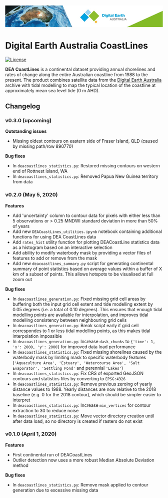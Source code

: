 ![](https://github.com/GeoscienceAustralia/dea-notebooks/blob/develop/Supplementary_data/dea_logo_wide.jpg)

# Digital Earth Australia CoastLines

[![License](https://img.shields.io/badge/License-Apache%202.0-blue.svg)](https://opensource.org/licenses/Apache-2.0)

**DEA CoastLines** is a continental dataset providing annual shorelines and rates of change along the entire Australian coastline from 1988 to the present. 
The product combines satellite data from the [Digital Earth Australia](http://www.ga.gov.au/dea) archive with tidal modelling to map the typical location of the coastline at approximately mean sea level tide (0 m AHD). 

## Changelog

### v0.3.0 (upcoming)

**Outstanding issues**
* Missing oldest contours on eastern side of Fraser Island, QLD (caused by missing path/row 890770)

**Bug fixes**
* In `deacoastlines_statistics.py`: Restored missing contours on western end of Rottnest Island, WA
* In `deacoastlines_statistics.py`: Removed Papua New Guinea territory from data

### v0.2.0 (May 5, 2020)

**Features**
* Add 'uncertainty' column to contour data for pixels with either less than 5 observations or > 0.25 MNDWI standard deviation in more than 50% of years
* Add new `DEACoastLines_utilities.ipynb` notebook containing additional functions for using DEA CoastLines data
* Add `rates_hist` utility function for plotting DEACoastLine statistics data as a histogram based on an interactive selection
* Add ability to modify waterbody mask by providing a vector files of features to add or remove from the mask
* Add new `deacoastlines_summary.py` script for generating continental summary of point statistics based on average values within a buffer of X km of a subset of points. This allows hotspots to be visualised at full zoom out

**Bug fixes**
* In `deacoastlines_generation.py`: Fixed missing grid cell areas by buffering both the input grid cell extent and tide modelling extent by 0.05 degrees (i.e. a total of 0.10 degrees). This ensures that enough tidal modelling points are available for interpolation, and improves tidal modelling consistency between neighbouring grid cells 
* In `deacoastlines_generation.py`: Break script early if grid cell correspondes to 1 or less tidal modelling points, as this makes tidal interpolation impossible
* In `deacoastlines_generation.py`: Increase `dask_chunks` to `{'time': 1, 'x': 2000, 'y': 2000}` for improved data load performance
* In `deacoastlines_statistics.py`: Fixed missing shorelines caused by the waterbody mask by limiting mask to specific waterbody features (`'Aquaculture Area', 'Estuary', 'Watercourse Area', 'Salt Evaporator', 'Settling Pond'` and perennial `'Lakes'`)
* In `deacoastlines_statistics.py`: Fix CRS of exported GeoJSON contours and statistics files by converting to `EPSG:4326`
* In `deacoastlines_statistics.py`: Remove previous zeroing of yearly distance values to 1988. Yearly distances are now relative to the 2018 baseline (e.g. 0 for the 2018 contour), which should be simpler easier to interpret
* In `deacoastlines_statistics.py`: Increase `min_vertices` for contour extraction to 30 to reduce noise
* In `deacoastlines_statistics.py`: Move vector directory creation until after data load, so no directory is created if rasters do not exist

### v0.1.0 (April 1, 2020)

**Features**
* First continental run of DEACoastLines
* Outlier detection now uses a more robust Median Absolute Deviation method

**Bug fixes**
* In `deacoastlines_statistics.py`: Remove mask applied to contour generation due to excessive missing data